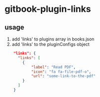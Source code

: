 # gitbook-plugin-links

## usage

1. add 'links' to plugins array in books.json
2. add 'links' to the pluginConfigs object

```json
    "links": { 
      "links": [
        {
            "label": "Read PDF",
            "icon": "fa fa-file-pdf-o",
            "url": "some-link-to-the-pdf"
        }
      ]
    }
```
